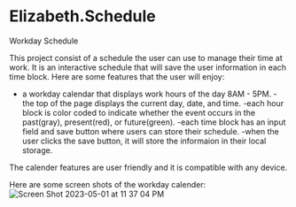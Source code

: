 # Elizabeth.Schedule
Workday Schedule

This project consist of a schedule the user can use to manage their time at work. It is an interactive schedule that will save the user information in each time block. Here are some features that the user will enjoy:

- a workday calendar that displays work hours of the day 8AM - 5PM.
-the top of the page displays the current day, date, and time.
-each hour block is color coded to indicate whether the event occurs in the past(gray), present(red), or future(green).
-each time block has an input field and save button where users can store their schedule.
-when the user clicks the save button, it will store the informaion in their local storage.

The calender features are user friendly and it is compatible with any device.

Here are some screen shots of the workday calender: 
![Screen Shot 2023-05-01 at 11 37 04 PM](https://user-images.githubusercontent.com/128547615/235575440-3993fa3b-c261-489e-83a9-42f61cb38789.png)
